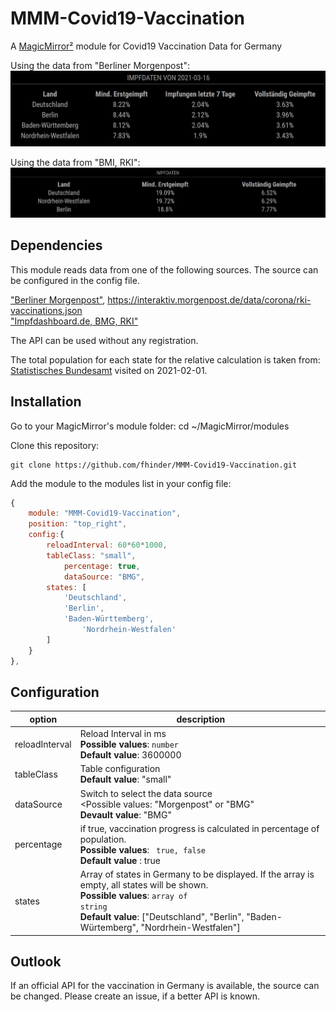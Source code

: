 # MMM-Covid19-Vaccination
A [MagicMirror²](https://magicmirror.builders) module for Covid19 Vaccination Data for Germany

Using the data from "Berliner Morgenpost":
![Example ](screenshot.jpg)

Using the data from "BMI, RKI":
![Example ](screenshot_BMG.jpg)

## Dependencies
This module reads data from one of the following sources. The source can be configured in the config file. 

["Berliner Morgenpost"](https://www.morgenpost.de/), https://interaktiv.morgenpost.de/data/corona/rki-vaccinations.json<br>
["Impfdashboard.de, BMG, RKI"](https://impfdashboard.de/)

The API can be used without any registration.

The total population for each state for the relative calculation is taken from: [Statistisches Bundesamt](https://www.destatis.de/DE/Themen/Gesellschaft-Umwelt/Bevoelkerung/Bevoelkerungsstand/Tabellen/bevoelkerung-nichtdeutsch-laender.html) visited on 2021-02-01.
## Installation

Go to your MagicMirror's module folder:
cd ~/MagicMirror/modules

Clone this repository:
````
git clone https://github.com/fhinder/MMM-Covid19-Vaccination.git
````
Add the module to the modules list in  your config file:

````javascript
{
	module: "MMM-Covid19-Vaccination",
	position: "top_right",
	config:{
		reloadInterval: 60*60*1000,
		tableClass: "small",
    		percentage: true,
    		dataSource: "BMG",
		states: [		
			'Deutschland',
			'Berlin',
			'Baden-Württemberg',
     			'Nordrhein-Westfalen'
		]
	}
},
````
## Configuration

|option         | description|
|---------------|------------|
|reloadInterval | Reload Interval in ms <br> <b>Possible values</b>: <code>number</code> <br> <b>Default value</b>: 3600000 |
|tableClass	| Table configuration <br> <b>Default value</b>: "small" |
|dataSource | Switch to select the data source <br> <Possible values</b>: "Morgenpost" or "BMG" <br> <b>Devault value</b>: "BMG"|
|percentage| if true, vaccination progress is calculated in percentage of population. <br> <b>Possible values</b>: <code> true, false</code> <br> <b> Default value </b>: true |
|states	| Array of states in Germany to be displayed. If the array is empty, all states will be shown.  <br> <b>Possible values</b>: <code>array of string</code> <br> <b>Default value</b>: ["Deutschland", "Berlin", "Baden-Würtemberg", "Nordrhein-Westfalen"] |


## Outlook
If an official API for the vaccination in Germany is available, the source can be changed. Please create an issue, if a better API is known.
